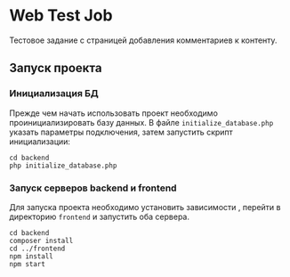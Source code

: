 # Web Test Job

Тестовое задание с страницей добавления комментариев к контенту.

## Запуск проекта

### Инициализация БД
Прежде чем начать использовать проект необходимо проинициализировать базу данных. В файле `initialize_database.php` указать параметры подключения, затем запустить скрипт инициализации:
```
cd backend
php initialize_database.php
```
### Запуск серверов backend и frontend
Для запуска проекта необходимо установить зависимости , перейти в директорию `frontend` и запустить оба сервера.
```
cd backend
composer install
cd ../frontend
npm install
npm start
```
